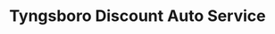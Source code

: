 ---
title: "Tyngsboro Discount Auto Service"
url: /tyngsborough/tyngsboro-discount-auto-service/
shop: Autowerkstatt
---